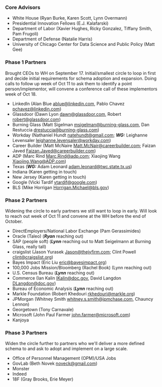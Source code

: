 ### Core Advisors
* White House (Ryan Burke, Karen Scott, Lynn Overmann)
* Presidential Innovation Fellows (E.J. Kalafarski)
* Department of Labor (Xavier Hughes, Ricky Gonzalez, Tiffany Smith, Pam Frugoli)
* Department of Defense (Natalie Harris)
* University of Chicago Center for Data Science and Public Policy (Matt Gee)

### Phase 1 Partners
Brought CEOs to WH on September 17. Initial/smallest circle to loop in first and decide initial requirements for schema adoption and expansion. Doing calls to follow up week of Oct 11 to ask them to identify a point person/implementor, will convene a conference call of these implementors week of Oct 18.

* LinkedIn (Alan Blue <ablue@linkedin.com>, Pablo Chavez <pchavez@linkedin.com>)
* Glassdoor (Dawn Lyon <dawn@glassdoor.com>, Robert <robert@glassdoor.com>)
* Burning Glass (Matt Sigelman <msigelman@burning-glass.com>, Dan Restuccia <drestuccia@burning-glass.com>)
* Workday (Nathaniel Hundt <natehundt@gmail.com>; ***WG:*** Leighanne Levensaler <leighanne.levensaler@workday.com>)
* Career Builder (Matt McNaire <Matt.McNair@careerbuilder.com>; Faizan Javed <Faizan.Javed@careerbuilder.com>)
* ADP (Marc Rind <Marc.Rind@adp.com>; Xiaojing Wang <Xiaojing.Wang@ADP.com>)
* Texas (***WG:*** Adam Leonard <adam.leonard@twc.state.tx.us>)
* Indiana (Karen getting in touch)
* New Jersey (Karen getting in touch)
* Google (Vicki Tardif <vtardif@google.com>)
* BLS (Mike Horrigan <Horrigan.Michael@bls.gov>)

### Phase 2 Partners
Widening the circle to early partners we still want to loop in early. Will look to reach out week of Oct 11 and convene at the WH before the end of October.

* DirectEmployers/National Labor Exchange (Pam Gerassimides)
* Oracle (Taleo) (***Ryan*** reaching out)
* SAP (people soft) (***Lynn*** reaching out to Matt Seigelmann at Burning Glass, really tall)
* craigslist (Jason Yurasek <Jason@thejyfirm.com>; Clint Powell <clint@craigslist.org>)
* Bayes Impact (Eric Liu <eric@bayesimpact.org>)
* 100,000 Jobs Mission/Bloomberg (Rachel Book) (Lynn reaching out)
* U.S. Census Bureau (***Lynn*** reaching out)
* Commerce (Ian Kalin <IKalin@doc.gov>, David Langdon <DLangdon@doc.gov>)
* Bureau of Economic Analysis (***Lynn*** reaching out)
* Markle Foundation (Robert Khedouri <rkhedouri@markle.org>)
* JPMorgan (Whitney Smith <whitney.s.smith@jpmchase.com>, Chauncy Lennon)
* Georgetown (Tony Carnavale)
* Microsoft (John Paul Farmer <john.farmer@microsoft.com>)
* Kanjoya

### Phase 3 Partners
Widen the circle further to partners who we'll deliver a more defined schema to and ask to adopt and implement on a large scale.

* Office of Personnel Management (OPM)/USA Jobs
* GovLab (Beth Novek <noveck@gmail.com>)
* Monster
* Indeed
* 18F (Gray Brooks, Erie Meyer)

